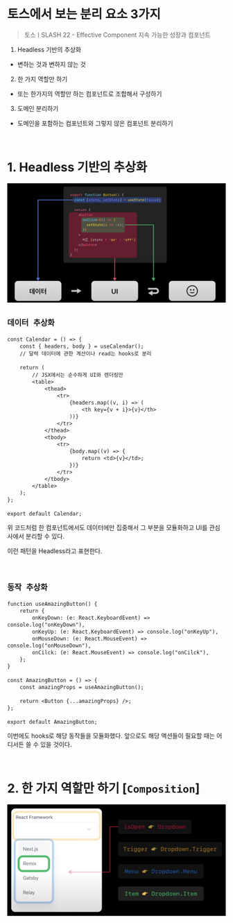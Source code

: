 # 토스에서 보는 분리 요소 3가지

> 토스ㅣSLASH 22 - Effective Component 지속 가능한 성장과 컴포넌트

1. Headless 기반의 추상화

- 변하는 것과 변하지 않는 것

2. 한 가지 역할만 하기

- 또는 한가지의 역할만 하는 컴포넌트로 조합해서 구성하기

3. 도메인 분리하기

- 도메인을 포함하는 컴포넌트와 그렇지 않은 컴포넌트 분리하기

<br />

# 1. Headless 기반의 추상화

<img src="../../../docsImg/toss1.png" />

<br />

## `데이터 추상화`

```tsx
const Calendar = () => {
	const { headers, body } = useCalendar();
	// 달력 데이터에 관한 계산이나 read는 hooks로 분리

	return (
		// JSX에서는 순수하게 UI와 렌더링만
		<table>
			<thead>
				<tr>
					{headers.map((v, i) => (
						<th key={v + i}>{v}</th>
					))}
				</tr>
			</thead>
			<tbody>
				<tr>
					{body.map((v) => {
						return <td>{v}</td>;
					})}
				</tr>
			</tbody>
		</table>
	);
};

export default Calendar;
```

위 코드처럼 한 컴포넌트에서도 데이터에만 집중해서 그 부분을 모듈화하고 UI를 관심사에서 분리할 수 있다.

이런 패턴을 Headless라고 표현한다.

<br />

## `동작 추상화`

```tsx
function useAmazingButton() {
	return {
		onKeyDown: (e: React.KeyboardEvent) => console.log("onKeyDown"),
		onKeyUp: (e: React.KeyboardEvent) => console.log("onKeyUp"),
		onMouseDown: (e: React.MouseEvent) => console.log("onMouseDown"),
		onCilck: (e: React.MouseEvent) => console.log("onCilck"),
	};
}

const AmazingButton = () => {
	const amazingProps = useAmazingButton();

	return <Button {...amazingProps} />;
};

export default AmazingButton;
```

이번에도 hooks로 해당 동작들을 모듈화했다. 앞으로도 해당 액션들이 필요할 때는 어디서든 쓸 수 있을 것이다.

<br />

# 2. 한 가지 역할만 하기 [`Composition`]

<img src="../../../docsImg/toss2.png" />

```tsx

```
